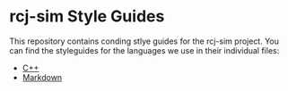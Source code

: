 # rcj-sim Style Guides
This repository contains conding stlye guides for the rcj-sim project.
You can find the styleguides for the languages we use in their individual
files:
* [C++](./cxx.md)
* [Markdown](./markdown.md)
